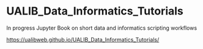 # UALIB_Data_Informatics_Tutorials

In progress Jupyter Book on short data and informatics scripting workflows

https://ualibweb.github.io/UALIB_Data_Informatics_Tutorials/
